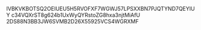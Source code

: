 IVBKVKBOTSQ2OEIUEU5H5RVOFXF7WGWJ57LPSXXBN7PJQTYND7QEYIUY
c34VQXrST8g624b1UxWyQYRstoZG8hxa3njtMiAfU
2DS88N3BB3JW6SVMB2D26X55925VCS4WGRXMF
